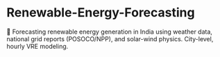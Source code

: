 # Renewable-Energy-Forecasting
🔋 Forecasting renewable energy generation in India using weather data, national grid reports (POSOCO/NPP), and solar-wind physics. City-level, hourly VRE modeling.
